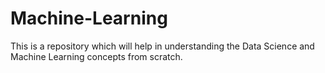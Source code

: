 # Machine-Learning
This is a repository which will help in understanding the Data Science and Machine Learning concepts from scratch.
